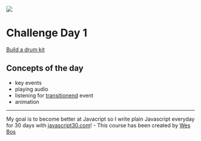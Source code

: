 ![](js30-challenge.gif)

# Challenge Day 1
[Build a drum kit](https://courses.wesbos.com/account/access/59e63178789cae180d436a72/view/194130650)
## Concepts of the day
* key events
* playing audio
* listening for [transitionend](https://developer.mozilla.org/fr/docs/Web/Events/transitionend) event
* animation
-------
My goal is to become better at Javacript so I write plain Javascript everyday for 30 days with [javascript30.com](https://javascript30.com/)! - This course has been created by [Wes Bos](https://github.com/wesbos) 
